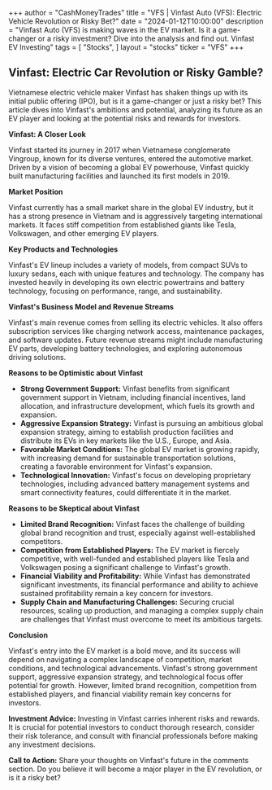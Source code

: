 +++
author = "CashMoneyTrades"
title = "VFS |  Vinfast Auto (VFS): Electric Vehicle Revolution or Risky Bet?"
date = "2024-01-12T10:00:00"
description = "Vinfast Auto (VFS) is making waves in the EV market. Is it a game-changer or a risky investment? Dive into the analysis and find out. Vinfast EV Investing"
tags = [
"Stocks",
]
layout = "stocks"
ticker = "VFS"
+++
        


## Vinfast: Electric Car Revolution or Risky Gamble?

Vietnamese electric vehicle maker Vinfast has shaken things up with its initial public offering (IPO), but is it a game-changer or just a risky bet? This article dives into Vinfast's ambitions and potential, analyzing its future as an EV player and looking at the potential risks and rewards for investors. 

**Vinfast: A Closer Look**

Vinfast started its journey in 2017 when Vietnamese conglomerate Vingroup, known for its diverse ventures, entered the automotive market. Driven by a vision of becoming a global EV powerhouse, Vinfast quickly built manufacturing facilities and launched its first models in 2019. 

**Market Position**

Vinfast currently has a small market share in the global EV industry, but it has a strong presence in Vietnam and is aggressively targeting international markets. It faces stiff competition from established giants like Tesla, Volkswagen, and other emerging EV players.

**Key Products and Technologies**

Vinfast's EV lineup includes a variety of models, from compact SUVs to luxury sedans, each with unique features and technology. The company has invested heavily in developing its own electric powertrains and battery technology, focusing on performance, range, and sustainability.

**Vinfast's Business Model and Revenue Streams**

Vinfast's main revenue comes from selling its electric vehicles. It also offers subscription services like charging network access, maintenance packages, and software updates. Future revenue streams might include manufacturing EV parts, developing battery technologies, and exploring autonomous driving solutions.

**Reasons to be Optimistic about Vinfast**

* **Strong Government Support:**  Vinfast benefits from significant government support in Vietnam, including financial incentives, land allocation, and infrastructure development, which fuels its growth and expansion.
* **Aggressive Expansion Strategy:**  Vinfast is pursuing an ambitious global expansion strategy, aiming to establish production facilities and distribute its EVs in key markets like the U.S., Europe, and Asia.
* **Favorable Market Conditions:**  The global EV market is growing rapidly, with increasing demand for sustainable transportation solutions, creating a favorable environment for Vinfast's expansion.
* **Technological Innovation:**  Vinfast's focus on developing proprietary technologies, including advanced battery management systems and smart connectivity features, could differentiate it in the market.

**Reasons to be Skeptical about Vinfast**

* **Limited Brand Recognition:**  Vinfast faces the challenge of building global brand recognition and trust, especially against well-established competitors.
* **Competition from Established Players:**  The EV market is fiercely competitive, with well-funded and established players like Tesla and Volkswagen posing a significant challenge to Vinfast's growth.
* **Financial Viability and Profitability:**  While Vinfast has demonstrated significant investments, its financial performance and ability to achieve sustained profitability remain a key concern for investors.
* **Supply Chain and Manufacturing Challenges:**  Securing crucial resources, scaling up production, and managing a complex supply chain are challenges that Vinfast must overcome to meet its ambitious targets.

**Conclusion**

Vinfast's entry into the EV market is a bold move, and its success will depend on navigating a complex landscape of competition, market conditions, and technological advancements.  Vinfast's strong government support, aggressive expansion strategy, and technological focus offer potential for growth. However, limited brand recognition, competition from established players, and financial viability remain key concerns for investors. 

**Investment Advice:**  Investing in Vinfast carries inherent risks and rewards.  It is crucial for potential investors to conduct thorough research, consider their risk tolerance, and consult with financial professionals before making any investment decisions. 

**Call to Action:**  Share your thoughts on Vinfast's future in the comments section. Do you believe it will become a major player in the EV revolution, or is it a risky bet? 

        